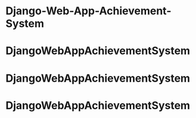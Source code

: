 # Django-Web-App-Achievement-System
# DjangoWebAppAchievementSystem
# DjangoWebAppAchievementSystem
# DjangoWebAppAchievementSystem
